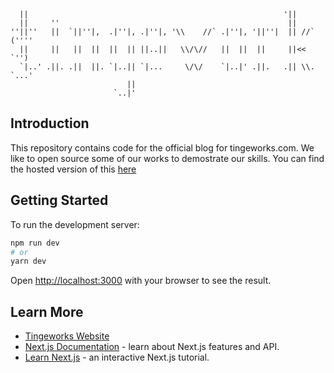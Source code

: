 
      ||                                                         '||            
      ||     ''                                                   ||            
    ''||''   ||  `||''|,  .|''|, .|''|, '\\    //` .|''|, '||''|  || //`  ('''' 
      ||     ||   ||  ||  ||  || ||..||   \\/\//   ||  ||  ||     ||<<     `'') 
      `|..' .||. .||  ||. `|..|| `|...     \/\/    `|..|' .||.   .|| \\.  `...' 
                              ||                                                
                           `..|'    


## Introduction
This repository contains code for the official blog for tingeworks.com. We like to open source some of our works to demostrate our skills.
You can find the hosted version of this [here](https://www.tingeworks.com)

## Getting Started
To run the development server:

```bash
npm run dev
# or
yarn dev
```

Open [http://localhost:3000](http://localhost:3000) with your browser to see the result.

## Learn More
- [Tingeworks Website](https://www.tingeworks.com)
- [Next.js Documentation](https://nextjs.org/docs) - learn about Next.js features and API.
- [Learn Next.js](https://nextjs.org/learn) - an interactive Next.js tutorial.
